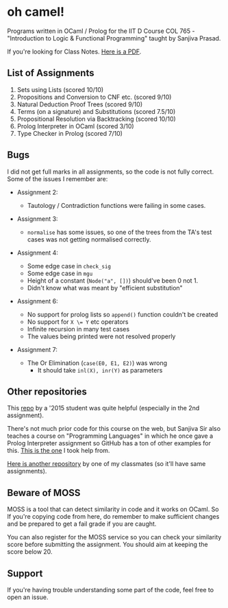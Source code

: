 
# oh camel!

Programs written in OCaml / Prolog for the IIT D Course COL 765 - "Introduction to Logic & Functional Programming" taught by Sanjiva Prasad.

If you're looking for Class Notes. [Here is a PDF](https://drive.google.com/file/d/1Uz4O6AN-nKEHgaHSM7aDtIL6xH-UAwIH/view?usp=sharing).

## List of Assignments

1. Sets using Lists (scored 10/10)
2. Propositions and Conversion to CNF etc. (scored 9/10)
3. Natural Deduction Proof Trees (scored 9/10)
4. Terms (on a signature) and Substitutions (scored 7.5/10)
5. Propositional Resolution via Backtracking (scored 10/10)
6. Prolog Interpreter in OCaml (scored 3/10)
7. Type Checker in Prolog (scored 7/10)

## Bugs

I did not get full marks in all assignments, so the code is not fully correct. Some of the issues I remember are: 

* Assignment 2:
    - Tautology / Contradiction functions were failing in some cases.

* Assignment 3:
    - `normalise` has some issues, so one of the trees from the TA's test cases was not getting normalised correctly.

* Assignment 4: 
    - Some edge case in `check_sig` 
    - Some edge case in `mgu`
    - Height of a constant (`Node("a", [])`) should've been 0 not 1.
    - Didn't know what was meant by "efficient substitution"

* Assignment 6:
    - No support for prolog lists so `append()` function couldn't be created
    - No support for `X \= Y` etc operators
    - Infinite recursion in many test cases
    - The values being printed were not resolved properly

* Assignment 7:
    - The Or Elimination (`case(E0, E1, E2)`) was wrong
        + It should take `inl(X), inr(Y)` as parameters

## Other repositories

This [repo](https://github.com/saurabhs92/logic-and-functional-programming-iit-delhi/) by a '2015 student was quite helpful (especially in the 2nd assignment). 

There's not much prior code for this course on the web, but Sanjiva Sir also teaches a course on "Programming Languages" in which he once gave a Prolog Interpreter assignment so GitHub has a ton of other examples for this. [This is the one](https://github.com/swapnil96/Toy-Prolog-Interpreter) I took help from.

[Here is another repository](https://github.com/hthuwal/mcs-ilfp-assignments) by one of my classmates (so it'll have same assignments).

## Beware of MOSS

MOSS is a tool that can detect similarity in code and it works on OCaml. So If you're copying code from here, do remember to make sufficient changes and be prepared to get a fail grade if you are caught.

You can also register for the MOSS service so you can check your similarity score before submitting the assignment. You should aim at keeping the score below 20.

## Support

If you're having trouble understanding some part of the code, feel free to open an issue. 
